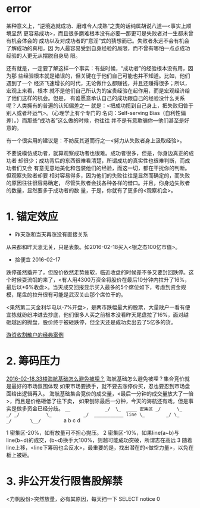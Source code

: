 # error

某种意义上，“逆境造就成功、磨难令人成熟”之类的话纯属胡说八道—<事实上顺境显然
更容易成功>，而且很多磨难根本没有必要—那更可是失败者对一生都未曾有机会体会的
成功以及对成功者的“意淫”式的猜想而已。失败者永远不会有机会了解成功的真相，因
为人最容易受到自身经验的局限，而不曾有哪怕一点点成功经验的人更无从摆脱自身局
限。

还有就是，一定要了解这样一个事实：有些时候，“成功者”的经验根本没有用，因为那
些经验根本就是错误的，但关键在于他们自己可能也并不知道。比如，他们遇到了一个
经济飞速增长的时代，无论做什么都赚钱，并且还赚得很多；所以，宏观上来看，根本
就不是他们自己所认为的宝贵经验在起作用，而是宏观经济给了他们这样的机会。但是，
有谁愿意承认自己的成功跟自己的经验没什么关系呢？人类拥有的普遍的认知偏差之一
就是：<把成功揽到自己身上，把失败归咎于别人或者坏运气>。（心理学上有个专门的
名词：Self-serving Bias（自利性偏差）。）而那些“成功者”这么做的时候，也往往
并不是有意欺骗你—他们甚至是好意的。

有一个很实用的建议是：不妨反其道而行之—<努力从失败者身上汲取经验>。

不要说模仿成功者，就算观察成功者也很难。成功者很多，但是，你身边真正的成功者
却很少；成功背后的东西很难看清楚，所谓成功的真实性也很难判断，而成功者们又会
有意无意地美化和包装他们的经验，而这一切，都在干扰你的判断。但观察失败者却要
相对容易得多，因为他们的失败往往是显然而确定的，而失败的原因往往很容易确定，
尽管失败者会找各种各样的借口。并且，你身边失败者的数量，显然要多于成功者的数
量，于是，你就有了更多的<观察机会>。

# 1. 锚定效应 

* 昨天涨和当天再涨没有直接关系

从来都和昨天涨无关，只是表象。如2016-02-18买入<银之杰100亿市值>。

* 捡便宜 2016-02-17

跌停虽然撬开了，但股价依然走势疲软，临近收盘的时候差不多又要封回跌停。这个时候耍流氓的来了，<有人用4300万资金将股价在最后10分钟内拉升了16%，最后以+6%收盘>。当天成交回报显示买入最多的5个席位如下，考虑到资金规模，尾盘的拉升很有可能是武汉关山那个席位干的。

<果然第二天金利华电以-7%开盘>，是两市跌幅最大的股票，大量散户一看有便宜拣就纷纷冲进去抄底，他们很多人买之前根本没看昨天尾盘拉了16%，面对越砸越凶的抛盘，股价终于被砸跌停，但全天还是成功卖出去了5亿多的货。

[游资收割散户的经典案例](
http://mp.weixin.qq.com/s?__biz=MjM5MjAxNTE4MA==&mid=403485654&idx=1&sn=2f9f77e17b87351d7970223f4938be4f)

# 2. 筹码压力

[2016-02-18.33楼海航基础怎么避免被埋？](
http://www.taoguba.com.cn/Article/1422412/1)
海航基础怎么避免被埋？集合竞价就是最好的市场氛围体现
如果市场要换手，就不要去涨停价买，忍也要忍到市场盘面给出逻辑再入。
海航基础集合竞价的成交量，<最后一分钟的成交量放大了一倍>，而且是价格砸低了往下卖，
如果刨除最后一分钟，今天的海航还有戏，但是事实是做多资金已经分歧。
`
          __            
        _/  \_  ____ 密集区
      _/      \_                _/
    _/          \_            _/  ___________ line
                  \_        _/
                    \_    _/      
                      \__/        
`   a            b    c         d

1 密集区-20%，如有放量可不担心抛压。
2 密集区-10%，如果line(a~b)与line(b~d)的成交，(b~d)换手大100%，则越可能成功突破，所谓志在高远
3 随着line上移，<line下筹码也会反水>，最重要的是，找出潜在的<做空力量>，以免在板上被砸。

# 3. 非公开发行限售股解禁

<力帆股份>突然放量，必有其原因，每天扫一下 SELECT notice 0


